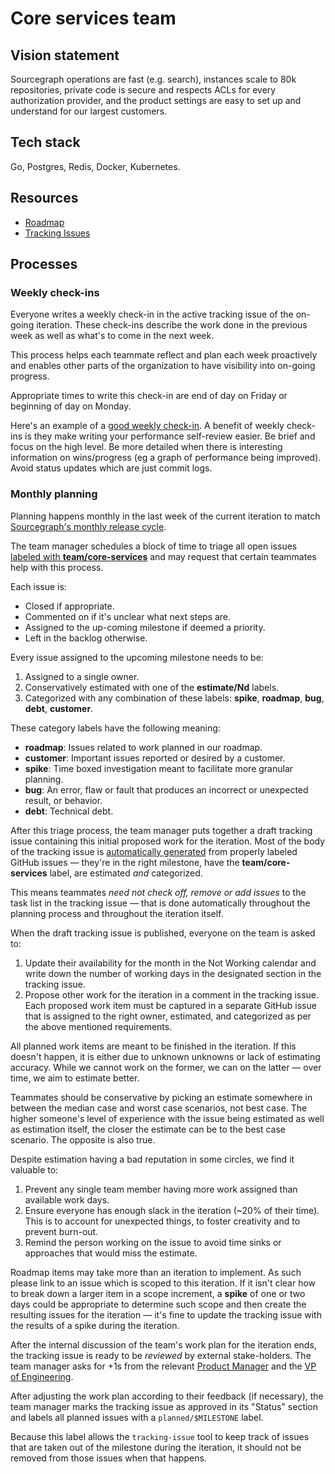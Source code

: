 # Core services team

## Vision statement

Sourcegraph operations are fast (e.g. search), instances scale to 80k repositories, private code is secure and respects ACLs for every authorization provider, and the product settings are easy to set up and understand for our largest customers.

## Tech stack

Go, Postgres, Redis, Docker, Kubernetes.

## Resources

- [Roadmap](https://docs.google.com/document/d/1cBsE9801DcBF9chZyMnxRdolqM_1c2pPyGQz15QAvYI/edit#heading=h.fv5i7qi85bru)
- [Tracking Issues](https://github.com/sourcegraph/sourcegraph/issues?utf8=%E2%9C%93&q=is%3Aissue+label%3Ateam%2Fcore-services+label%3Atracking)

## Processes

### Weekly check-ins

Everyone writes a weekly check-in in the active tracking issue of the on-going iteration. These check-ins describe the work done in the previous week as well as what's to come in the next week.

This process helps each teammate reflect and plan each week proactively and enables other parts of the organization to have visibility into on-going progress.

Appropriate times to write this check-in are end of day on Friday or beginning of day on Monday.

Here's an example of a [good weekly check-in](https://github.com/sourcegraph/sourcegraph/issues/7190#issuecomment-573564817). A benefit of weekly check-ins is they make writing your performance self-review easier. Be brief and focus on the high level. Be more detailed when there is interesting information on wins/progress (eg a graph of performance being improved). Avoid status updates which are just commit logs.

### Monthly planning

Planning happens monthly in the last week of the current iteration to match [Sourcegraph's monthly release cycle](../releases/index.md).

The team manager schedules a block of time to triage all open issues [labeled with **team/core-services**](https://github.com/sourcegraph/sourcegraph/issues?q=is%3Aopen+is%3Aissue+label%3Ateam%2Fcore-services) and may request that certain teammates help with this process.

Each issue is:

- Closed if appropriate.
- Commented on if it's unclear what next steps are.
- Assigned to the up-coming milestone if deemed a priority.
- Left in the backlog otherwise.

Every issue assigned to the upcoming milestone needs to be:

1. Assigned to a single owner.
1. Conservatively estimated with one of the **estimate/Nd** labels.
1. Categorized with any combination of these labels: **spike**, **roadmap**, **bug**, **debt**, **customer**.

These category labels have the following meaning:

- **roadmap**: Issues related to work planned in our roadmap.
- **customer**: Important issues reported or desired by a customer.
- **spike**: Time boxed investigation meant to facilitate more granular planning.
- **bug**: An error, flaw or fault that produces an incorrect or unexpected result, or behavior.
- **debt**: Technical debt.

After this triage process, the team manager puts together a draft tracking issue containing this initial proposed work for the iteration. Most of the body of the tracking issue is [automatically generated](https://github.com/sourcegraph/sourcegraph/blob/master/internal/cmd/tracking-issue/main.go) from  properly labeled GitHub issues — they're in the right milestone, have the **team/core-services** label, are estimated *and* categorized.

This means teammates *need not check off, remove or add issues* to the task list in the tracking issue — that is done automatically throughout the planning process and throughout the iteration itself.

When the draft tracking issue is published, everyone on the team is asked to:

1. Update their availability for the month in the Not Working calendar and write down the number of working days in the designated section in the tracking issue.
1. Propose other work for the iteration in a comment in the tracking issue. Each proposed work item must be captured in a separate GitHub issue that is assigned to the right owner, estimated, and categorized as per the above mentioned requirements.

All planned work items are meant to be finished in the iteration. If this doesn't happen, it is either due to unknown unknowns or lack of estimating accuracy. While we cannot work on the former, we can on the latter — over time, we aim to estimate better.

Teammates should be conservative by picking an estimate somewhere in between the median case and worst case scenarios, not best case. The higher someone's level of experience with the issue being estimated as well as estimation itself, the closer the estimate can be to the best case scenario. The opposite is also true.

Despite estimation having a bad reputation in some circles, we find it valuable to:

1. Prevent any single team member having more work assigned than available work days.
1. Ensure everyone has enough slack in the iteration (~20% of their time). This is to account for unexpected things, to foster creativity and to prevent burn-out.
1. Remind the person working on the issue to avoid time sinks or approaches that would miss the estimate.

Roadmap items may take more than an iteration to implement. As such please link to an issue which is scoped to this iteration. If it isn't clear how to break down a larger item in a scope increment, a **spike** of one or two days could be appropriate to determine such scope and then create the resulting issues for the iteration — it's fine to update the tracking issue with the results of a spike during the iteration.

After the internal discussion of the team's work plan for the iteration ends, the tracking issue is ready to be *reviewed* by external stake-holders. The team manager asks for +1s from the relevant [Product Manager](../../product/roles.md#product-manager) and the [VP of Engineering](../roles.md#vp-engineering).

After adjusting the work plan according to their feedback (if necessary), the team manager marks the tracking issue as approved in its "Status" section and labels all planned issues with a `planned/$MILESTONE` label.

Because this label allows the `tracking-issue` tool to keep track of issues that are taken out of the milestone during the iteration, it should not be removed from those issues when that happens.
